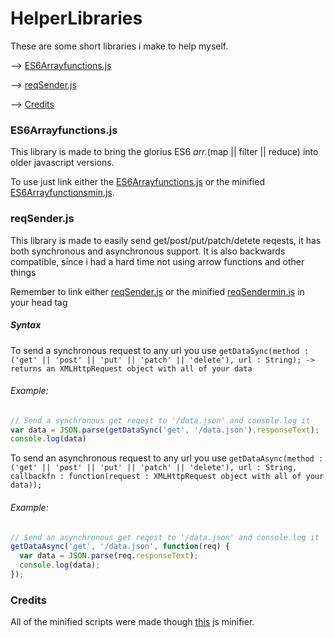# HelperLibraries
These are some short libraries i make to help myself.

--> [ES6Arrayfunctions.js](#ES6Arrayfunctions.js)

--> [reqSender.js](#reqSender.js)

--> [Credits](#credits)


<a name="ES6Arrayfunctions.js" />

### ES6Arrayfunctions.js
This library is made to bring the glorius ES6 *arr.*(map || filter || reduce) into older javascript versions.

To use just link either the [ES6Arrayfunctions.js](http://oleboleskole3.github.io/HelperLibraries/ES6Arrayfunctions.js) or the minified [ES6Arrayfunctionsmin.js](http://oleboleskole3.github.io/HelperLibraries/ES6Arrayfunctionsmin.js).


<a name="reqSender.js" />

### reqSender.js
This library is made to easily send get/post/put/patch/detete reqests, it has both synchronous and asynchronous support.
It is also backwards compatible, since i had a hard time not using arrow functions and other things

Remember to link either [reqSender.js](http://oleboleskole3.github.io/HelperLibraries/reqSender.js) or the minified [reqSendermin.js](http://oleboleskole3.github.io/HelperLibraries/reqSendermin.js) in your head tag

##### Syntax

To send a synchronous request to any url you use `getDataSync(method : ('get' || 'post' || 'put' || 'patch' || 'delete'), url : String); -> returns an XMLHttpRequest object with all of your data`
###### Example:
```javascript
// Send a synchronous get reqest to '/data.json' and console.log it
var data = JSON.parse(getDataSync('get', '/data.json').responseText);
console.log(data)
```

To send an asynchronous request to any url you use `getDataAsync(method : ('get' || 'post' || 'put' || 'patch' || 'delete'), url : String, callbackfn : function(request : XMLHttpRequest object with all of your data));`
###### Example:
```javascript
// Send an asynchronous get reqest to '/data.json' and console.log it
getDataAsync('get', '/data.json', function(req) {
  var data = JSON.parse(req.responseText);
  console.log(data);
});
```


<a name="credits" />

### Credits
All of the minified scripts were made though [this](https://javascript-minifier.com) js minifier.

